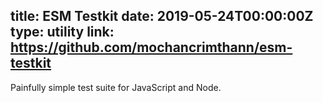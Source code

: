 title: ESM Testkit
date: 2019-05-24T00:00:00Z
type: utility
link: https://github.com/mochancrimthann/esm-testkit
-
Painfully simple test suite for JavaScript and Node.

